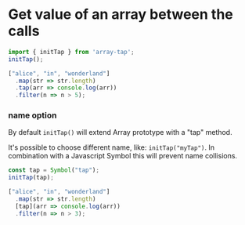 # Get value of an array between the calls
```javascript
import { initTap } from 'array-tap';
initTap();

["alice", "in", "wonderland"]
  .map(str => str.length)
  .tap(arr => console.log(arr))
  .filter(n => n > 5);
```

### name option
By default `initTap()` will extend Array prototype with a "tap" method.

It's possible to choose different name, like: `initTap("myTap")`.
In combination with a Javascript Symbol this will prevent name collisions.

```javascript
const tap = Symbol("tap");
initTap(tap);

["alice", "in", "wonderland"]
  .map(str => str.length)
  [tap](arr => console.log(arr))
  .filter(n => n > 3);
```
